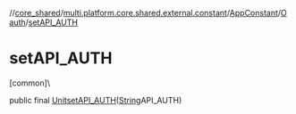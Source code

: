 //[core_shared](../../../../index.md)/[multi.platform.core.shared.external.constant](../../index.md)/[AppConstant](../index.md)/[Oauth](index.md)/[setAPI_AUTH](set-a-p-i_-a-u-t-h.md)

# setAPI_AUTH

[common]\

public final [Unit](https://kotlinlang.org/api/latest/jvm/stdlib/kotlin/-unit/index.html)[setAPI_AUTH](set-a-p-i_-a-u-t-h.md)([String](https://developer.android.com/reference/kotlin/java/lang/String.html)API_AUTH)
